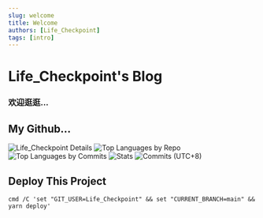 ```yaml
---
slug: welcome
title: Welcome
authors: [Life_Checkpoint]
tags: [intro]
---
```


# Life_Checkpoint's Blog

### 欢迎逛逛...

## My Github...

![Life_Checkpoint Details](http://github-profile-summary-cards.vercel.app/api/cards/profile-details?username=lifecheckpoint&theme=date_night)
![Top Languages by Repo](http://github-profile-summary-cards.vercel.app/api/cards/repos-per-language?username=lifecheckpoint&theme=date_night)
![Top Languages by Commits](http://github-profile-summary-cards.vercel.app/api/cards/most-commit-language?username=lifecheckpoint&theme=date_night)
![Stats](http://github-profile-summary-cards.vercel.app/api/cards/stats?username=lifecheckpoint&theme=date_night)
![Commits (UTC+8)](http://github-profile-summary-cards.vercel.app/api/cards/productive-time?username=lifecheckpoint&theme=date_night&utcOffset=8)

## Deploy This Project

```shell
cmd /C 'set "GIT_USER=Life_Checkpoint" && set "CURRENT_BRANCH=main" && yarn deploy'
```